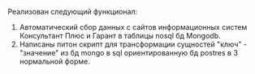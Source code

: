 Реализован следующий функционал:
1. Автоматический сбор данных с сайтов информационных систем Консультант Плюс и Гарант в таблицы nosql бд Mongodb.
2. Написаны питон скрипт для трансформации сущностей "ключ" - "значение" из бд mongo в sql ориентированную бд postres в 3 нормальной форме.
